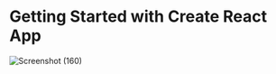 # Getting Started with Create React App

![Screenshot (160)](https://github.com/user-attachments/assets/ce4032b6-6b8a-46a1-a92f-f26ab2e9dacb)
